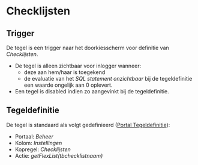 # Checklijsten

## Trigger

De tegel is een trigger naar het doorkiesscherm voor definitie van *Checklijsten*.

* De tegel is alleen zichtbaar voor inlogger wanneer:
  * deze aan hem/haar is toegekend
  * de evaluatie van het *SQL statement onzichtbaar* bij de tegeldefinitie een waarde ongelijk aan 0 oplevert.
* Een tegel is disabled indien zo aangevinkt bij de tegeldefinitie.

## Tegeldefinitie

De tegel is standaard als volgt gedefinieerd ([Portal Tegeldefinitie](/docs/instellen_inrichten/portaldefinitie/portal_tegel.md)):

* Portaal: *Beheer*
* Kolom: *Instellingen*
* Kopregel: *Checklijsten*
* Actie: *getFlexList(tbchecklistnaam)*
